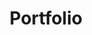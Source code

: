 ---
layout: gallery
title : Portfolio
group: navigation
images:
  - thumbnail: http://placehold.it/220x160
    fullsize: blue_br.jpg
    title: Beautiful Living Room
  - thumbnail: http://placehold.it/220x160
    fullsize: blue_br.jpg
    title: Bathroom
  - thumbnail: http://placehold.it/220x160
    fullsize: blue_br.jpg
    title: Kitchen
  - thumbnail: http://placehold.it/220x160
    fullsize: blue_br.jpg
    title: Dining Room
  - thumbnail: http://placehold.it/220x160
    fullsize: blue_br.jpg
    title: Living Room
  - thumbnail: http://placehold.it/220x160
    fullsize: blue_br.jpg
    title: Master Bedroom
  - thumbnail: http://placehold.it/220x160
    fullsize: blue_br.jpg
    title: Master Bath
  - thumbnail: http://placehold.it/220x160
    fullsize: blue_br.jpg
    title: Man Cave
  - thumbnail: http://placehold.it/220x160
    fullsize: blue_br.jpg
    title: Kids Room
  - thumbnail: http://placehold.it/220x160
    fullsize: blue_br.jpg
    title: Play Room
  - thumbnail: http://placehold.it/220x160
    fullsize: blue_br.jpg
    title: Theater Room
  - thumbnail: http://placehold.it/220x160
    fullsize: blue_br.jpg
    title: Office
  - thumbnail: http://placehold.it/220x160
    fullsize: blue_br.jpg
    title: Entry
  - thumbnail: http://placehold.it/220x160
    fullsize: blue_br.jpg
    title: Sun Room
  - thumbnail: http://placehold.it/220x160
    fullsize: blue_br.jpg
    title: Laundry
---